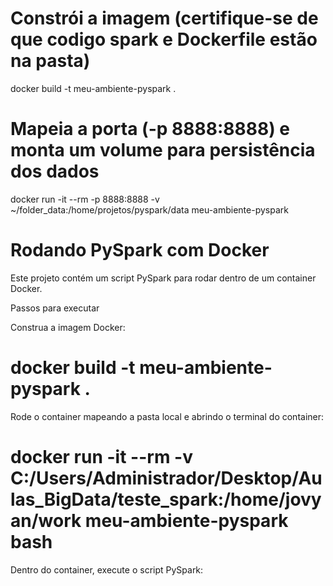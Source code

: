 # Constrói a imagem (certifique-se de que codigo spark e Dockerfile estão na pasta)
docker build -t meu-ambiente-pyspark .

# Mapeia a porta (-p 8888:8888) e monta um volume para persistência dos dados
docker run -it --rm -p 8888:8888 -v ~/folder_data:/home/projetos/pyspark/data meu-ambiente-pyspark

# Rodando PySpark com Docker

Este projeto contém um script PySpark para rodar dentro de um container Docker.

Passos para executar

Construa a imagem Docker:

# docker build -t meu-ambiente-pyspark .


Rode o container mapeando a pasta local e abrindo o terminal do container:

# docker run -it --rm -v C:/Users/Administrador/Desktop/Aulas_BigData/teste_spark:/home/jovyan/work meu-ambiente-pyspark bash


Dentro do container, execute o script PySpark:

